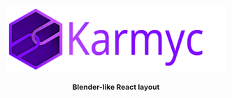 <div align="center" style="display:flex;flex-direction:column;">
    <img src="./assets/brand/karmyc_logo.svg" alt="Karmyc" />
  <h3>Blender-like React layout</h3>
</div>
